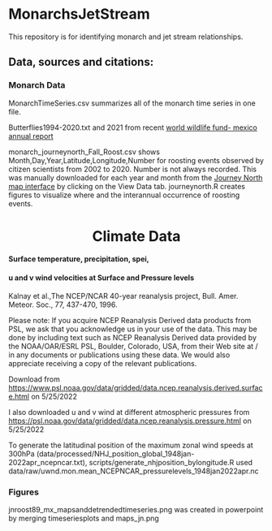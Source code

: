 # MonarchsJetStream
This repository is for identifying monarch and jet stream relationships.



## Data, sources and citations:

### Monarch Data
MonarchTimeSeries.csv summarizes all of the monarch time series in one file.

Butterflies1994-2020.txt and 2021 from recent [world wildlife fund- mexico annual report](https://files.worldwildlife.org/wwfcmsprod/files/Publication/file/7907txsoa8_Monarch_Butterfly_Survey_2021_2022_May24_2022_.pdf) 

monarch_journeynorth_Fall_Roost.csv shows Month,Day,Year,Latitude,Longitude,Number for roosting events observed by citizen scientists from 2002 to 2020. Number is not always recorded. This was manually downloaded for each year and month from the [Journey North map interface](https://maps.journeynorth.org/map/?map=monarch-roost-fall&year=2021) by clicking on the View Data tab. journeynorth.R creates figures to visualize where and the interannual occurrence of roosting events.


<h1 align="center">Climate Data</h1>

#### Surface temperature, precipitation, spei, 

#### u and v wind velocities at Surface and Pressure levels

Kalnay et al.,The NCEP/NCAR 40-year reanalysis project, Bull. Amer. Meteor. Soc., 77, 437-470, 1996.

Please note: If you acquire NCEP Reanalysis Derived data products from PSL, we ask that you acknowledge us in your use of the data. This may be done by including text such as NCEP Reanalysis Derived data provided by the NOAA/OAR/ESRL PSL, Boulder, Colorado, USA, from their Web site at / in any documents or publications using these data. We would also appreciate receiving a copy of the relevant publications.

Download from https://www.psl.noaa.gov/data/gridded/data.ncep.reanalysis.derived.surface.html on 5/25/2022

I also downloaded u and v wind at different atmospheric pressures from https://psl.noaa.gov/data/gridded/data.ncep.reanalysis.pressure.html on 5/25/2022

To generate the latitudinal position of the maximum zonal wind speeds at 300hPa (data/processed/NHJ_position_global_1948jan-2022apr_ncepncar.txt), scripts/generate_nhjposition_bylongitude.R used
data/raw/uwnd.mon.mean_NCEPNCAR_pressurelevels_1948jan2022apr.nc 

### Figures

jnroost89_mx_mapsanddetrendedtimeseries.png was created in powerpoint by merging timeseriesplots and maps_jn.png
